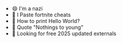 - 😄 I'm a nazi
- 🤔 I Paste fortnite cheats
- 💬 How to print Hello World?
- 👯 Quote "Nothings to young"
- 🔭 Looking for free 2025 updated externals 
 <!--
**DX9Paster/DX9Paster** is a ✨ _special_ ✨ repository because its `README.md` (this file) appears on your GitHub profile.

Here are some ideas to get you started:

- 🔭 I’m currently working on ...
- 🌱 I’m currently learning ...
- 👯 I’m looking to collaborate on ...
- 🤔 I’m looking for help with ...
- 💬 Ask me about ...
- 📫 How to reach me: ...
- 😄 Pronouns: ...
- ⚡ Fun fact: ...
-->
